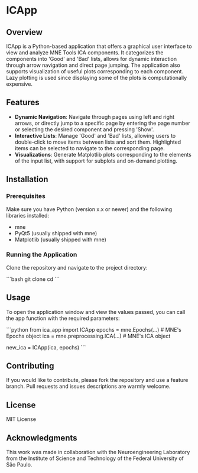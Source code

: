 # ICApp

## Overview

ICApp is a Python-based application that offers a graphical user interface to view and analyze MNE Tools ICA components. It categorizes the components into 'Good' and 'Bad' lists, allows for dynamic interaction through arrow navigation and direct page jumping. The application also supports visualization of useful plots corresponding to each component. Lazy plotting is used since displaying some of the plots is computationally expensive.

## Features

- **Dynamic Navigation**: Navigate through pages using left and right arrows, or directly jump to a specific page by entering the page number or selecting the desired component and pressing 'Show'.
- **Interactive Lists**: Manage 'Good' and 'Bad' lists, allowing users to double-click to move items between lists and sort them. Highlighted items can be selected to navigate to the corresponding page.
- **Visualizations**: Generate Matplotlib plots corresponding to the elements of the input list, with support for subplots and on-demand plotting.

## Installation

### Prerequisites

Make sure you have Python (version x.x or newer) and the following libraries installed:

- mne
- PyQt5 (usually shipped with mne)
- Matplotlib (usually shipped with mne)

### Running the Application

Clone the repository and navigate to the project directory:

\```bash
git clone <repository-url>
cd <project-directory>
\```

## Usage

To open the application window and view the values passed, you can call the app function with the required parameters:

\```python
from ica_app import ICApp
epochs = mne.Epochs(...) # MNE's Epochs object
ica = mne.preprocessing.ICA(...) # MNE's ICA object

new_ica = ICApp(ica, epochs)
\```

## Contributing

If you would like to contribute, please fork the repository and use a feature branch. Pull requests and issues descriptions are warmly welcome.

## License

MIT License

## Acknowledgments

This work was made in collaboration with the Neuroengineering Laboratory from the Institute of Science and Technology of the Federal University of São Paulo.
